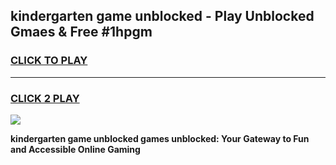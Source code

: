 
## kindergarten game unblocked - Play Unblocked Gmaes & Free #1hpgm
<h3>
<a href="https://news.freeplayer.one?title=kindergarten_game_unblocked&ref=03M">CLICK TO PLAY</a></h3>
<hr>

<h3>
<a href="https://news.freeplayer.one?title=kindergarten_game_unblocked&ref=03M">CLICK 2 PLAY</a>
  
</h3>

<a href="https://news.freeplayer.one?title=kindergarten_game_unblocked&ref=03M"><img src="https://clearcache.store/games.png"></a>


**kindergarten game unblocked games unblocked: Your Gateway to Fun and Accessible Online Gaming**

